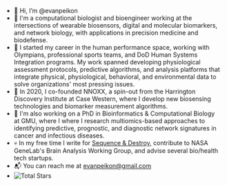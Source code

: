 - 👋 Hi, I’m @evanpeikon
- 🧪 I'm a computational biologist and bioengineer working at the intersections of wearable biosensors, digital and molecular biomarkers, and network biology, with applications in precision medicine and biodefense.
- 🩻 I started my career in the human performance space, working with Olympians, professional sports teams, and DoD Human Systems Integration programs. My work spanned developing physiological assessment protocols, predictive algorithms, and analysis platforms that integrate physical, physiological, behavioral, and environmental data to solve organizations' most pressing issues.
- 🧬 In 2020, I co-founded NNOXX, a spin-out from the Harrington Discovery Institute at Case Western, where I develop new biosensing technologies and biomarker measurement algorithms. 
- 🧫 I'm also working on a PhD in Bioinformatics & Computational Biology at GMU, where I where I research multiomics-based approaches to identifying predictive, prognostic, and diagnostic network signatures in cancer and infectious diseases.  
- 💀 In my free time I write for [Sequence & Destroy](https://sequenceanddestroy.substack.com), contribute to NASA GeneLab's Brain Analysis Working Group, and advise several bio/health tech startups. 
- 📬 You can reach me at evanpeikon@gmail.com
- ![Total Stars](https://img.shields.io/github/stars/evanpeikon?style=social)

<!---
evanpeikon/evanpeikon is a ✨ special ✨ repository because its `README.md` (this file) appears on your GitHub profile.
You can click the Preview link to take a look at your changes.
--->
